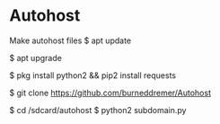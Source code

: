 # Autohost
Make autohost files
$ apt update

$ apt upgrade 

$ pkg install python2 && pip2 install requests 

$ git clone https://github.com/burneddremer/Autohost

$ cd /sdcard/autohost $ python2 subdomain.py

